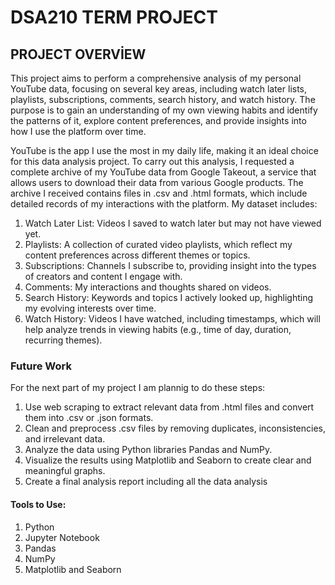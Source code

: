 # DSA210 TERM PROJECT
## PROJECT OVERVİEW
This project aims to perform a comprehensive analysis of my personal YouTube data, focusing on several key areas, including watch later lists, playlists, subscriptions, comments, search history, and watch history. The purpose is to gain an understanding of my own viewing habits and identify the patterns of it, explore content preferences, and provide insights into how I use the platform over time.

YouTube is the app I use the most in my daily life, making it an ideal choice for this data analysis project. To carry out this analysis, I requested a complete archive of my YouTube data from Google Takeout, a service that allows users to download their data from various Google products. The archive I received contains files in .csv and .html formats, which include detailed records of my interactions with the platform. My dataset includes:

1) Watch Later List: Videos I saved to watch later but may not have viewed yet.
2) Playlists: A collection of curated video playlists, which reflect my content preferences across different themes or topics.
3) Subscriptions: Channels I subscribe to, providing insight into the types of creators and content I engage with.
4) Comments: My interactions and thoughts shared on videos.
5) Search History: Keywords and topics I actively looked up, highlighting my evolving interests over time.
6) Watch History: Videos I have watched, including timestamps, which will help analyze trends in viewing habits (e.g., time of day, duration, recurring themes).
### Future Work
For the next part of my project I am plannig to do these steps:

1) Use web scraping to extract relevant data from .html files and convert them into .csv or .json formats.
2) Clean and preprocess .csv files by removing duplicates, inconsistencies, and irrelevant data.
3) Analyze the data using Python libraries Pandas and NumPy.
4) Visualize the results using Matplotlib and Seaborn to create clear and meaningful graphs.
5) Create a final analysis report including all the data analysis
#### Tools to Use:
1) Python
2) Jupyter Notebook
3) Pandas
4) NumPy
5) Matplotlib and Seaborn



